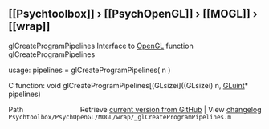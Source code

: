 ## [[Psychtoolbox]] &#8250; [[PsychOpenGL]] &#8250; [[MOGL]] &#8250; [[wrap]]

glCreateProgramPipelines  Interface to [OpenGL](OpenGL) function glCreateProgramPipelines  
  
usage:  pipelines = glCreateProgramPipelines( n )  
  
C function:  void glCreateProgramPipelines[(GLsizei]((GLsizei) n, [GLuint](GLuint)\* pipelines)  




<div class="code_header" style="text-align:right;">
  <span style="float:left;">Path&nbsp;&nbsp;</span> <span class="counter">Retrieve <a href=
  "https://raw.github.com/Psychtoolbox-3/Psychtoolbox-3/beta/Psychtoolbox/PsychOpenGL/MOGL/wrap/_glCreateProgramPipelines.m">current version from GitHub</a> | View <a href=
  "https://github.com/Psychtoolbox-3/Psychtoolbox-3/commits/beta/Psychtoolbox/PsychOpenGL/MOGL/wrap/_glCreateProgramPipelines.m">changelog</a></span>
</div>
<div class="code">
  <code>Psychtoolbox/PsychOpenGL/MOGL/wrap/_glCreateProgramPipelines.m</code>
</div>

